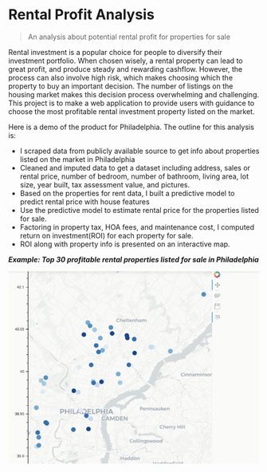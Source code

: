 

# Rental Profit Analysis

> An analysis about potential rental profit for properties for sale

Rental investment is a popular choice for people to diversify their investment portfolio. When chosen wisely, a rental property can lead to great profit, and produce steady and rewarding cashflow. However, the process can also involve high risk,  which makes choosing which the property to buy an important decision. The number of listings on the housing market makes this decision process overwhelming and challenging. This project is to make a web application to provide users with guidance to choose the most profitable rental investment property listed on the market.  

Here is a demo of the product for Philadelphia. 
The outline for this analysis is:
- I scraped data from publicly available source to get info about properties listed on the market in Philadelphia
- Cleaned and imputed data to get a dataset including address, sales or rental price, number of bedroom, number of bathroom, living area, lot size, year built, tax assessment value, and pictures. 
- Based on the properties for rent data, I built a predictive model to predict rental price with house features
- Use the predictive model to estimate rental price for the properties listed for sale. 
- Factoring in property tax, HOA fees, and maintenance cost, I computed return on investment(ROI) for each property for sale. 
- ROI along with property info is presented on an interactive map. 


***Example: Top 30 profitable rental properties listed for sale in Philadelphia***

![Recordit GIF](Demo_Philly.gif)
